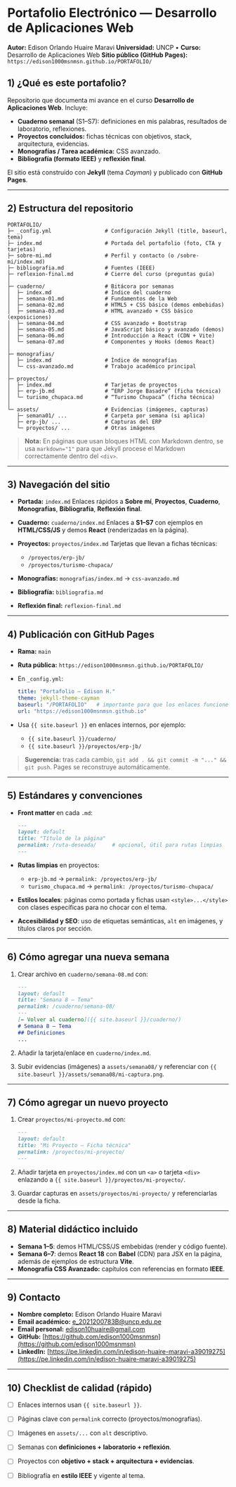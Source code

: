 
# Portafolio Electrónico — Desarrollo de Aplicaciones Web

**Autor:** Edison Orlando Huaire Maravi
**Universidad:** UNCP • **Curso:** Desarrollo de Aplicaciones Web
**Sitio público (GitHub Pages):** `https://edison1000msnmsn.github.io/PORTAFOLIO/`

## 1) ¿Qué es este portafolio?

Repositorio que documenta mi avance en el curso **Desarrollo de Aplicaciones Web**. Incluye:

* **Cuaderno semanal** (S1–S7): definiciones en mis palabras, resultados de laboratorio, reflexiones.
* **Proyectos concluidos:** fichas técnicas con objetivos, stack, arquitectura, evidencias.
* **Monografías / Tarea académica:** CSS avanzado.
* **Bibliografía (formato IEEE)** y **reflexión final**.

El sitio está construido con **Jekyll** (tema *Cayman*) y publicado con **GitHub Pages**.

---

## 2) Estructura del repositorio

```text
PORTAFOLIO/
├─ _config.yml                 # Configuración Jekyll (title, baseurl, tema)
├─ index.md                    # Portada del portafolio (foto, CTA y tarjetas)
├─ sobre-mi.md                 # Perfil y contacto (o /sobre-mi/index.md)
├─ bibliografia.md             # Fuentes (IEEE)
├─ reflexion-final.md          # Cierre del curso (preguntas guía)
│
├─ cuaderno/                   # Bitácora por semanas
│  ├─ index.md                 # Índice del cuaderno
│  ├─ semana-01.md             # Fundamentos de la Web
│  ├─ semana-02.md             # HTML5 + CSS básico (demos embebidas)
│  ├─ semana-03.md             # HTML avanzado + CSS básico (exposiciones)
│  ├─ semana-04.md             # CSS avanzado + Bootstrap
│  ├─ semana-05.md             # JavaScript básico y avanzado (demos)
│  ├─ semana-06.md             # Introducción a React (CDN + Vite)
│  └─ semana-07.md             # Componentes y Hooks (demos React)
│
├─ monografias/
│  ├─ index.md                 # Índice de monografías
│  └─ css-avanzado.md          # Trabajo académico principal
│
├─ proyectos/
│  ├─ index.md                 # Tarjetas de proyectos
│  ├─ erp-jb.md                # “ERP Jorge Basadre” (ficha técnica)
│  └─ turismo_chupaca.md       # “Turismo Chupaca” (ficha técnica)
│
└─ assets/                     # Evidencias (imágenes, capturas)
   ├─ semana01/ ...            # Carpeta por semana (si aplica)
   ├─ erp-jb/ ...              # Capturas del ERP
   └─ proyectos/ ...           # Otras imágenes
```

> **Nota:** En páginas que usan bloques HTML con Markdown dentro, se usa `markdown="1"` para que Jekyll procese el Markdown correctamente dentro del `<div>`.

---

## 3) Navegación del sitio

* **Portada:** `index.md`
  Enlaces rápidos a **Sobre mí**, **Proyectos**, **Cuaderno**, **Monografías**, **Bibliografía**, **Reflexión final**.
* **Cuaderno:** `cuaderno/index.md`
  Enlaces a **S1–S7** con ejemplos en **HTML/CSS/JS** y demos **React** (renderizadas en la página).
* **Proyectos:** `proyectos/index.md`
  Tarjetas que llevan a fichas técnicas:

  * `/proyectos/erp-jb/`
  * `/proyectos/turismo-chupaca/`
* **Monografías:** `monografias/index.md` → `css-avanzado.md`
* **Bibliografía:** `bibliografia.md`
* **Reflexión final:** `reflexion-final.md`

---

## 4) Publicación con GitHub Pages

* **Rama:** `main`
* **Ruta pública:** `https://edison1000msnmsn.github.io/PORTAFOLIO/`
* En `_config.yml`:

  ```yml
  title: "Portafolio – Edison H."
  theme: jekyll-theme-cayman
  baseurl: "/PORTAFOLIO"   # importante para que los enlaces funcionen
  url: "https://edison1000msnmsn.github.io"
  ```
* Usa `{{ site.baseurl }}` en enlaces internos, por ejemplo:

  * `{{ site.baseurl }}/cuaderno/`
  * `{{ site.baseurl }}/proyectos/erp-jb/`

> **Sugerencia:** tras cada cambio, `git add . && git commit -m "..." && git push`. Pages se reconstruye automáticamente.

---

## 5) Estándares y convenciones

* **Front matter** en cada `.md`:

  ```md
  ---
  layout: default
  title: "Título de la página"
  permalink: /ruta-deseada/     # opcional, útil para rutas limpias
  ---
  ```
* **Rutas limpias** en proyectos:

  * `erp-jb.md` → `permalink: /proyectos/erp-jb/`
  * `turismo_chupaca.md` → `permalink: /proyectos/turismo-chupaca/`
* **Estilos locales**: páginas como portada y fichas usan `<style>...</style>` con clases específicas para no chocar con el tema.
* **Accesibilidad y SEO**: uso de etiquetas semánticas, `alt` en imágenes, y títulos claros por sección.

---

## 6) Cómo agregar una nueva semana

1. Crear archivo en `cuaderno/semana-08.md` con:

   ```md
   ---
   layout: default
   title: "Semana 8 — Tema"
   permalink: /cuaderno/semana-08/
   ---
   [← Volver al cuaderno]({{ site.baseurl }}/cuaderno/)
   # Semana 8 — Tema
   ## Definiciones
   ...
   ```
2. Añadir la tarjeta/enlace en `cuaderno/index.md`.
3. Subir evidencias (imágenes) a `assets/semana08/` y referenciar con `{{ site.baseurl }}/assets/semana08/mi-captura.png`.

---

## 7) Cómo agregar un nuevo proyecto

1. Crear `proyectos/mi-proyecto.md` con:

   ```md
   ---
   layout: default
   title: "Mi Proyecto — Ficha técnica"
   permalink: /proyectos/mi-proyecto/
   ---
   ```
2. Añadir tarjeta en `proyectos/index.md` con un `<a>` o tarjeta `<div>` enlazando a `{{ site.baseurl }}/proyectos/mi-proyecto/`.
3. Guardar capturas en `assets/proyectos/mi-proyecto/` y referenciarlas desde la ficha.

---

## 8) Material didáctico incluido

* **Semana 1–5**: demos HTML/CSS/JS embebidas (render y código fuente).
* **Semana 6–7**: demos **React 18** con **Babel** (CDN) para JSX en la página, además de ejemplos de estructura **Vite**.
* **Monografía CSS Avanzado:** capítulos con referencias en formato **IEEE**.

---

## 9) Contacto

* **Nombre completo:** Edison Orlando Huaire Maravi
* **Email académico:** [e_2021200783B@uncp.edu.pe](mailto:e_2021200783B@uncp.edu.pe)
* **Email personal:** [edison10huaire@gmail.com](mailto:edison10huaire@gmail.com)
* **GitHub:** [https://github.com/edison1000msnmsn](https://github.com/edison1000msnmsn)
* **LinkedIn:** [https://pe.linkedin.com/in/edison-huaire-maravi-a39019275](https://pe.linkedin.com/in/edison-huaire-maravi-a39019275)

---

## 10) Checklist de calidad (rápido)

* [ ] Enlaces internos usan `{{ site.baseurl }}`.
* [ ] Páginas clave con `permalink` correcto (proyectos/monografías).
* [ ] Imágenes en `assets/...` con `alt` descriptivo.
* [ ] Semanas con **definiciones + laboratorio + reflexión**.
* [ ] Proyectos con **objetivo + stack + arquitectura + evidencias**.
* [ ] Bibliografía en **estilo IEEE** y vigente al tema.

